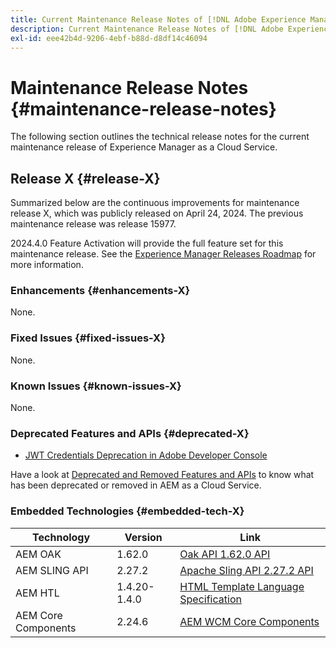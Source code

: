 ```yaml
---
title: Current Maintenance Release Notes of [!DNL Adobe Experience Manager] as a Cloud Service.
description: Current Maintenance Release Notes of [!DNL Adobe Experience Manager] as a Cloud Service.
exl-id: eee42b4d-9206-4ebf-b88d-d8df14c46094
---
```

# Maintenance Release Notes {#maintenance-release-notes}

The following section outlines the technical release notes for the current maintenance release of Experience Manager as a Cloud Service.

## Release X {#release-X}

Summarized below are the continuous improvements for maintenance release X, which was publicly released on April 24, 2024. The previous maintenance release was release 15977.

2024.4.0 Feature Activation will provide the full feature set for this maintenance release. See the [Experience Manager Releases Roadmap](https://experienceleague.adobe.com/docs/experience-manager-release-information/aem-release-updates/update-releases-roadmap.html) for more information.

### Enhancements {#enhancements-X}

None.

### Fixed Issues {#fixed-issues-X}

None.

### Known Issues {#known-issues-X}

None.

### Deprecated Features and APIs {#deprecated-X}

* [JWT Credentials Deprecation in Adobe Developer Console](/help/security/jwt-credentials-deprecation-in-adobe-developer-console.md)

Have a look at [Deprecated and Removed Features and APIs](/help/release-notes/deprecated-removed-features.md) to know what has been deprecated or removed in AEM as a Cloud Service.

### Embedded Technologies {#embedded-tech-X}

|Technology|Version|Link|
|---|---|---|
|AEM OAK | 1.62.0|[Oak API 1.62.0 API](https://www.javadoc.io/doc/org.apache.jackrabbit/oak-api/1.62.0/index.html)| 
|AEM SLING API | 2.27.2 |[Apache Sling API 2.27.2 API](https://www.javadoc.io/doc/org.apache.sling/org.apache.sling.api/latest/index.html)|
|AEM HTL| 1.4.20-1.4.0 |[HTML Template Language Specification](https://github.com/adobe/htl-spec)|
|AEM Core Components| 2.24.6|[AEM WCM Core Components](https://github.com/adobe/aem-core-wcm-components)|
